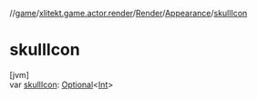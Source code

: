 //[game](../../../../index.md)/[xlitekt.game.actor.render](../../index.md)/[Render](../index.md)/[Appearance](index.md)/[skullIcon](skull-icon.md)

# skullIcon

[jvm]\
var [skullIcon](skull-icon.md): [Optional](https://docs.oracle.com/javase/8/docs/api/java/util/Optional.html)&lt;[Int](https://kotlinlang.org/api/latest/jvm/stdlib/kotlin/-int/index.html)&gt;
